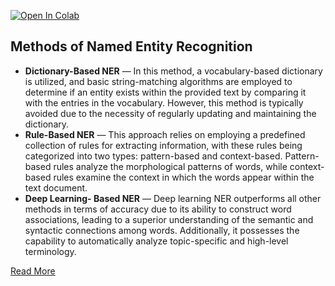 [![Open In Colab](https://colab.research.google.com/assets/colab-badge.svg)](https://colab.research.google.com/drive/1XgpnvtFR-azqzYZC226og3_iTa2wzUuY?usp=sharing)

## Methods of Named Entity Recognition
- **Dictionary-Based NER** — In this method, a vocabulary-based dictionary is utilized, and basic string-matching algorithms are employed to determine if an entity exists within the provided text by comparing it with the entries in the vocabulary. However, this method is typically avoided due to the necessity of regularly updating and maintaining the dictionary.
- **Rule-Based NER** — This approach relies on employing a predefined collection of rules for extracting information, with these rules being categorized into two types: pattern-based and context-based. Pattern-based rules analyze the morphological patterns of words, while context-based rules examine the context in which the words appear within the text document.
- **Deep Learning- Based NER** — Deep learning NER outperforms all other methods in terms of accuracy due to its ability to construct word associations, leading to a superior understanding of the semantic and syntactic connections among words. Additionally, it possesses the capability to automatically analyze topic-specific and high-level terminology.

[Read More](https://medium.com/@prasantdixit/ner-powered-semantic-search-using-lancedb-51051dc3e493)